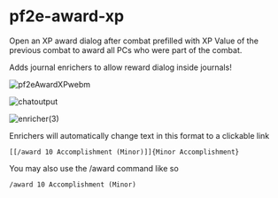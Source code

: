 # pf2e-award-xp
 
Open an XP award dialog after combat prefilled with XP Value of the previous combat to award all PCs who were part of the combat.

Adds journal enrichers to allow reward dialog inside journals!

![pf2eAwardXPwebm](https://github.com/jsavko/pf2e-award-xp/assets/192591/fbd1cfb1-d0a2-4d67-b734-80a99a60156f)


![chatoutput](https://github.com/jsavko/pf2e-award-xp/assets/192591/b19d5efd-d5e3-473f-b671-0fac904144d8)

![enricher(3)](https://github.com/jsavko/pf2e-award-xp/assets/192591/f5405fb3-c9af-401a-8753-5e8cdeeb1871)

Enrichers will automatically change text in this format to a clickable link

```[[/award 10 Accomplishment (Minor)]]{Minor Accomplishment}```

You may also use the /award command like so

```/award 10 Accomplishment (Minor)```